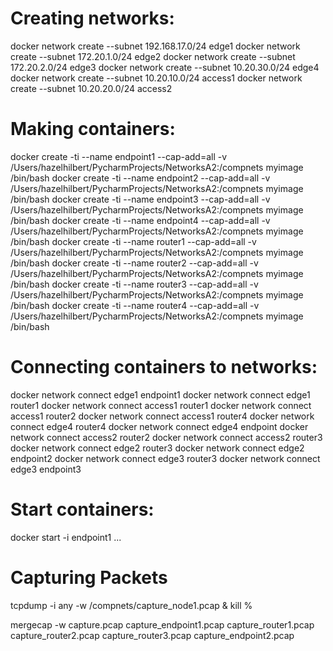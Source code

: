 # Creating networks:
docker network create --subnet 192.168.17.0/24 edge1
docker network create --subnet 172.20.1.0/24 edge2
docker network create --subnet 172.20.2.0/24 edge3
docker network create --subnet 10.20.30.0/24 edge4
docker network create --subnet 10.20.10.0/24 access1
docker network create --subnet 10.20.20.0/24 access2

# Making containers:
docker create -ti --name endpoint1 --cap-add=all -v /Users/hazelhilbert/PycharmProjects/NetworksA2:/compnets myimage /bin/bash
docker create -ti --name endpoint2 --cap-add=all -v /Users/hazelhilbert/PycharmProjects/NetworksA2:/compnets myimage /bin/bash
docker create -ti --name endpoint3 --cap-add=all -v /Users/hazelhilbert/PycharmProjects/NetworksA2:/compnets myimage /bin/bash
docker create -ti --name endpoint4 --cap-add=all -v /Users/hazelhilbert/PycharmProjects/NetworksA2:/compnets myimage /bin/bash
docker create -ti --name router1 --cap-add=all -v /Users/hazelhilbert/PycharmProjects/NetworksA2:/compnets myimage /bin/bash
docker create -ti --name router2 --cap-add=all -v /Users/hazelhilbert/PycharmProjects/NetworksA2:/compnets myimage /bin/bash
docker create -ti --name router3 --cap-add=all -v /Users/hazelhilbert/PycharmProjects/NetworksA2:/compnets myimage /bin/bash
docker create -ti --name router4 --cap-add=all -v /Users/hazelhilbert/PycharmProjects/NetworksA2:/compnets myimage /bin/bash

# Connecting containers to networks:
docker network connect edge1 endpoint1
docker network connect edge1 router1
docker network connect access1 router1
docker network connect access1 router2
docker network connect access1 router4
docker network connect edge4 router4
docker network connect edge4 endpoint
docker network connect access2 router2
docker network connect access2 router3
docker network connect edge2 router3
docker network connect edge2 endpoint2
docker network connect edge3 router3
docker network connect edge3 endpoint3


# Start containers:
docker start -i endpoint1
...

# Capturing Packets
tcpdump -i any -w /compnets/capture_node1.pcap &
kill %

mergecap -w capture.pcap capture_endpoint1.pcap capture_router1.pcap capture_router2.pcap capture_router3.pcap capture_endpoint2.pcap